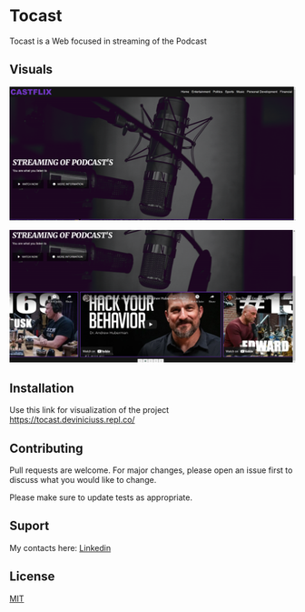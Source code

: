 # Tocast

Tocast is a Web focused in streaming of the Podcast

## Visuals
![alt text](https://github.com/deviniciuss/Castflix/blob/master/img/tela1.png)

![alt text](https://github.com/deviniciuss/Castflix/blob/master/img/tela2.png)


## Installation

Use this link for visualization of the project https://tocast.deviniciuss.repl.co/

## Contributing
Pull requests are welcome. For major changes, please open an issue first to discuss what you would like to change.

Please make sure to update tests as appropriate.

## Suport
My contacts here: 
[Linkedin](https://www.linkedin.com/in/deviniciuss/)


## License
[MIT](https://choosealicense.com/licenses/mit/)
